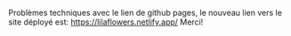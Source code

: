 Problèmes techniques avec le lien de github pages, le nouveau lien vers le site déployé est:
https://lilaflowers.netlify.app/
Merci!
